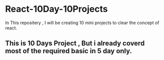 # React-10Day-10Projects

In This repositery , I will be creating 10 mini projects to clear the concept of react.

## This is 10 Days Project , But i already coverd most of the required basic in 5 day only. 
